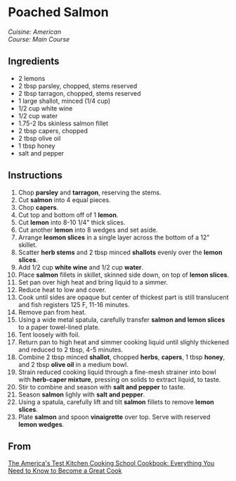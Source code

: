 # Poached Salmon

_Cuisine:  American_<br />
_Course:  Main Course_

## Ingredients

- 2 lemons
- 2 tbsp parsley, chopped, stems reserved
- 2 tbsp tarragon, chopped, stems reserved
- 1 large shallot, minced (1/4 cup)
- 1/2 cup white wine
- 1/2 cup water
- 1.75-2 lbs skinless salmon fillet
- 2 tbsp capers, chopped
- 2 tbsp olive oil
- 1 tbsp honey
- salt and pepper

## Instructions

1. Chop **parsley** and **tarragon**, reserving the stems.
1. Cut **salmon** into 4 equal pieces.
1. Chop **capers**.
1. Cut top and bottom off of 1 **lemon**.
1. Cut **lemon** into 8-10 1/4" thick slices.
1. Cut another **lemon** into 8 wedges and set aside.
1. Arrange **leomon slices** in a single layer across the bottom of a 12" skillet.
1. Scatter **herb stems** and 2 tbsp minced **shallots** evenly over the **lemon slices**.
1. Add 1/2 cup **white wine** and 1/2 cup **water**.
1. Place **salmon** fillets in skillet, skinned side down, on top of **lemon slices**.
1. Set pan over high heat and bring liquid to a simmer.
1. Reduce heat to low and cover.
1. Cook until sides are opaque but center of thickest part is still translucent and fish registers 125 F, 11-16 minutes.
1. Remove pan from heat.
1. Using a wide metal spatula, carefully transfer **salmon and lemon slices** to a paper towel-lined plate.
1. Tent loosely with foil.
1. Return pan to high heat and simmer cooking liquid until slighly thickened and reduced to 2 tbsp, 4-5 minutes.
1. Combine 2 tbsp minced **shallot**, chopped **herbs**, **capers**, 1 tbsp **honey**, and 2 tbsp **olive oil** in a medium bowl.
1. Strain reduced cooking liquid through a fine-mesh strainer into bowl with **herb-caper mixture**, pressing on solids to extract liquid, to taste.
1. Stir to combine and season with **salt and pepper** to taste.
1. Season **salmon** lighly with **salt and pepper**.
1. Using a spatula, carefully lift and tilt **salmon** fillets to remove **lemon slices**.
1. Plate **salmon** and spoon **vinaigrette** over top.  Serve with reserved **lemon wedges**.

## From

[The America's Test Kitchen Cooking School Cookbook: Everything You Need to Know to Become a Great Cook](https://www.amazon.com/Americas-Kitchen-Cooking-School-Cookbook/dp/1936493527)